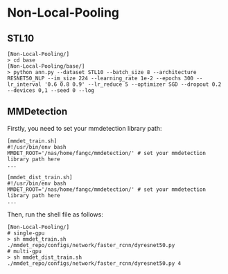 # Non-Local-Pooling



## STL10

```shell
[Non-Local-Pooling/]
> cd base
[Non-Local-Pooling/base/]
> python ann.py --dataset STL10 --batch_size 8 --architecture RESNET50_NLP --im_size 224 --learning_rate 1e-2 --epochs 300 --lr_interval '0.6 0.8 0.9' --lr_reduce 5 --optimizer SGD --dropout 0.2 --devices 0,1 --seed 0 --log
```

## MMDetection

Firstly, you need to set your mmdetection library path:

```shell
[mmdet_train.sh]
#!/usr/bin/env bash
MMDET_ROOT='/nas/home/fangc/mmdetection/' # set your mmdetection library path here
...
```

```shell
[mmdet_dist_train.sh]
#!/usr/bin/env bash
MMDET_ROOT='/nas/home/fangc/mmdetection/' # set your mmdetection library path here
...
```



Then, run the shell file as follows:

```shell
[Non-Local-Pooling/]
# single-gpu
> sh mmdet_train.sh ./mmdet_repo/configs/network/faster_rcnn/dyresnet50.py
# multi-gpu
> sh mmdet_dist_train.sh ./mmdet_repo/configs/network/faster_rcnn/dyresnet50.py 4
```

